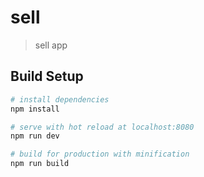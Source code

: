 # sell

> sell app

## Build Setup

``` bash
# install dependencies
npm install

# serve with hot reload at localhost:8080
npm run dev

# build for production with minification
npm run build
```



